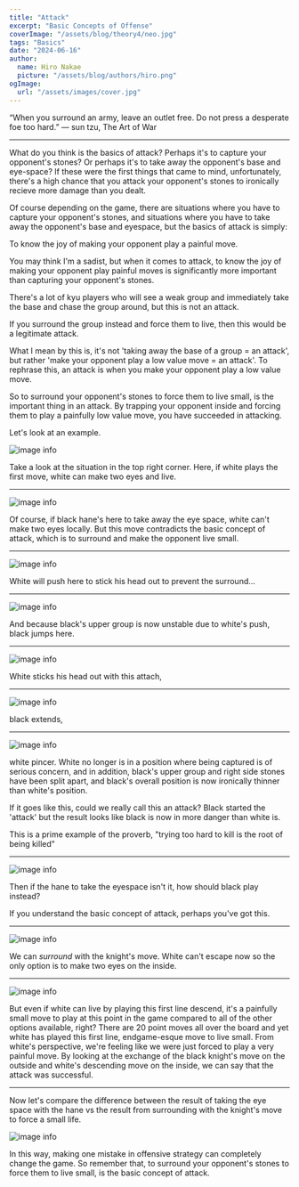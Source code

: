 ```yaml
---
title: "Attack"
excerpt: "Basic Concepts of Offense"
coverImage: "/assets/blog/theory4/neo.jpg"
tags: "Basics"
date: "2024-06-16"
author:
  name: Hiro Nakae
  picture: "/assets/blog/authors/hiro.png"
ogImage:
  url: "/assets/images/cover.jpg"
---
```


“When you surround an army, leave an outlet free. Do not press a desperate foe too hard.”
― sun tzu, The Art of War

---

What do you think is the basics of attack? Perhaps it's to capture your opponent's stones? Or perhaps it's to take away the opponent's base and eye-space? If these were the first things that came to mind, unfortunately, there's a high chance that you attack your opponent's stones to ironically recieve more damage than you dealt.

Of course depending on the game, there are situations where you have to capture your opponent's stones, and situations where you have to take away the opponent's base and eyespace, but the basics of attack is simply:

To know the joy of making your opponent play a painful move.

You may think I'm a sadist, but when it comes to attack, to know the joy of making your opponent play painful moves is significantly more important than capturing your opponent's stones.

There's a lot of kyu players who will see a weak group and immediately take the base and chase the group around, but this is not an attack.

If you surround the group instead and force them to live, then this would be a legitimate attack.

What I mean by this is, it's not 'taking away the base of a group = an attack', but rather 'make your opponent play a low value move = an attack'. To rephrase this, an attack is when you make your opponent play a low value move.

So to surround your opponent's stones to force them to live small, is the important thing in an attack. By trapping your opponent inside and forcing them to play a painfully low value move, you have succeeded in attacking.

Let's look at an example.

![image info](/assets/blog/theory4/1.PNG)

Take a look at the situation in the top right corner. Here, if white plays the first move, white can make two eyes and live.

---

![image info](/assets/blog/theory4/2.PNG)

Of course, if black hane's here to take away the eye space, white can't make two eyes locally. But this move contradicts the basic concept of attack, which is to surround and make the opponent live small.

---

![image info](/assets/blog/theory4/3.PNG)

White will push here to stick his head out to prevent the surround...

---

![image info](/assets/blog/theory4/4.PNG)

And because black's upper group is now unstable due to white's push, black jumps here.

---

![image info](/assets/blog/theory4/5.PNG)

White sticks his head out with this attach,

---

![image info](/assets/blog/theory4/6.PNG)

black extends,

---

![image info](/assets/blog/theory4/7.PNG)

white pincer. White no longer is in a position where being captured is of serious concern, and in addition, black's upper group and right side stones have been split apart, and black's overall position is now ironically thinner than white's position.

If it goes like this, could we really call this an attack? Black started the 'attack' but the result looks like black is now in more danger than white is.

This is a prime example of the proverb, "trying too hard to kill is the root of being killed"

---

![image info](/assets/blog/theory4/1.PNG)

Then if the hane to take the eyespace isn't it, how should black play instead?

If you understand the basic concept of attack, perhaps you've got this.

---

![image info](/assets/blog/theory4/8.PNG)

We can _surround_ with the knight's move. White can't escape now so the only option is to make two eyes on the inside.

---

![image info](/assets/blog/theory4/9.PNG)

But even if white can live by playing this first line descend, it's a painfully small move to play at this point in the game compared to all of the other options available, right? There are 20 point moves all over the board and yet white has played this first line, endgame-esque move to live small. From white's perspective, we're feeling like we were just forced to play a very painful move. By looking at the exchange of the black knight's move on the outside and white's descending move on the inside, we can say that the attack was successful.

---

Now let's compare the difference between the result of taking the eye space with the hane vs the result from surrounding with the knight's move to force a small life.

![image info](/assets/blog/theory4/comparison.png)

In this way, making one mistake in offensive strategy can completely change the game.
So remember that, to surround your opponent's stones to force them to live small, is the basic concept of attack.
